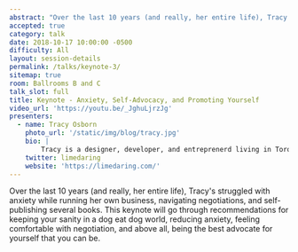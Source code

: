 ```yaml
---
abstract: "Over the last 10 years (and really, her entire life), Tracy's struggled with anxiety while running her own business, navigating negotiations, and self-publishing several books. This keynote will go through recommendations for keeping your sanity in a dog eat dog world, reducing anxiety, feeling comfortable with negotiation, and above all, being the best advocate for yourself that you can be."
accepted: true
category: talk
date: 2018-10-17 10:00:00 -0500
difficulty: All
layout: session-details
permalink: /talks/keynote-3/
sitemap: true
room: Ballrooms B and C
talk_slot: full
title: Keynote - Anxiety, Self-Advocacy, and Promoting Yourself
video_url: 'https://youtu.be/_JghuLjrzJg'
presenters:
  - name: Tracy Osborn
    photo_url: '/static/img/blog/tracy.jpg'
    bio: |
        Tracy is a designer, developer, and entreprenerd living in Toronto, Canada. She's the author of [Hello Web App](https://hellowebbooks.com/#packages) and [Hello Web App: Intermediate Concepts](https://hellowebbooks.com/#packages), and her third book, [Hello Web Design](https://hellowebbooks.com/#packages), is forthcoming. A frequent speaker, she has been onstage at DjangoCon US, PyCon US, EuroPython, Write The Docs, and many other conferences. She's also an avid outdoorswoman and would love to go on a hike with you.
    twitter: limedaring
    website: 'https://limedaring.com/'
---
```

Over the last 10 years (and really, her entire life), Tracy's struggled with anxiety while running her own business, navigating negotiations, and self-publishing several books. This keynote will go through recommendations for keeping your sanity in a dog eat dog world, reducing anxiety, feeling comfortable with negotiation, and above all, being the best advocate for yourself that you can be.
